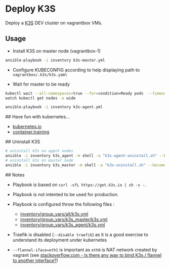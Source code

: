 # Deploy K3S

Deploy a [K3S](https://k3s.io/) DEV cluster on vagrantbox VMs.

## Usage

* Install K3S on master node (vagrantbox-1)

```bash
ansible-playbook -i inventory k3s-master.yml
```

* Configure KUBECONFIG according to help displaying path to `vagrantbox/.k3s/k3s.yaml`

* Wait for master to be ready

```bash
kubectl wait --all-namespaces=true --for=condition=Ready pods  --timeout=60s --all
watch kubectl get nodes -o wide
```

```bash
ansible-playbook -i inventory k3s-agent.yml
```

## Have fun with kubernetes...

* [kubernetes.io](https://kubernetes.io/)
* [container.training](https://container.training/)

## Uninstall K3S

```bash
# uninstall k3s on agent nodes
ansible -i inventory k3s_agent -m shell -a "k3s-agent-uninstall.sh" --become
# uninstall k3s on master node
ansible -i inventory k3s_master -m shell -a "k3s-uninstall.sh" --become
```

## Notes

* Playbook is based on `curl -sfL https://get.k3s.io | sh -s -`.
* Playbook is not intented to be used for production.
* Playbook is configured throw the following files :

  * [inventory/group_vars/all/k3s.yml](inventory/group_vars/all/k3s.yml)
  * [inventory/group_vars/k3s_master/k3s.yml](inventory/group_vars/k3s_master/k3s.yml)
  * [inventory/group_vars/k3s_agent/k3s.yml](inventory/group_vars/k3s_agent/k3s.yml)

* Traefik is disabled (`--disable traefik`) as it is a good exercise to understand its deployment under kubernetes

* `--flannel-iface=eth1` is important as `eth0` is NAT network created by vagrant (see [stackoverflow.com - Is there any way to bind K3s / flannel to another interface?](https://stackoverflow.com/questions/66449289/is-there-any-way-to-bind-k3s-flannel-to-another-interface/66495119#66495119))




